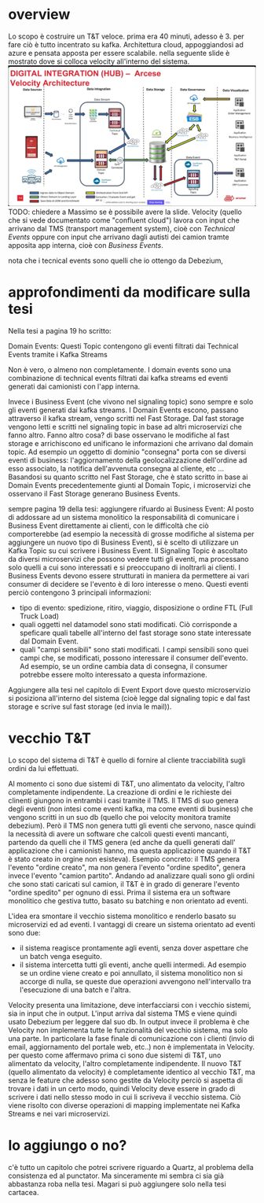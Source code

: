 # overview
Lo scopo è costruire un T&T veloce. prima era 40 minuti, adesso è 3.
per fare ciò è tutto incentrato su kafka. Architettura cloud, appoggiandosi ad azure e pensata apposta per essere scalabile.
nella seguente slide è mostrato dove si colloca velocity all'interno del sistema.
![collocazione](images/collocazione_velocity.png)
TODO: chiedere a Massimo se è possibile avere la slide.
Velocity (quello che si vede documentato come "confluent cloud") lavora con input che arrivano dal TMS (transport management system), cioè con *Technical Events* oppure con input che arrivano dagli autisti dei camion tramte apposita app interna, cioè con *Business Events*.

nota che i tecnical events sono quelli che io ottengo da Debezium, 


# approfondimenti da modificare sulla tesi
Nella tesi a pagina 19 ho scritto:

Domain Events: Questi Topic contengono gli eventi filtrati dai Technical Events tramite i Kafka Streams

Non è vero, o almeno non completamente.
I domain events sono una combinazione di technical events filtrati dai kafka streams ed eventi generati dai camionisti con l'app interna.

Invece i Business Event (che vivono nel signaling topic) sono sempre e solo gli eventi generati dai kafka streams. I Domain Events escono, passano attraverso il kafka stream, vengo scritti nel Fast Storage. Dal fast storage vengono letti e scritti nel signaling topic in base ad altri microservizi che fanno altro.
Fanno altro cosa? di base osservano le modifiche al fast storage e arrichiscono ed unificano le informazioni che arrivano dal domain topic.
Ad esempio un oggetto di dominio "consegna" porta con se diversi eventi di business: l'aggiornamento della geolocalizzazione dell'ordine ad esso associato, la notifica dell'avvenuta consegna al cliente, etc ...
Basandosi su quanto scritto nel Fast Storage, che è stato scritto in base ai Domain Events precedentemente giunti al Domain Topic, i microservizi che osservano il Fast Storage generano Business Events.

sempre pagina 19 della tesi:
aggiungere rifuardo ai Business Event:
Al posto di addossare ad un sistema monolitico la responsabilità di comunicare i Business Event direttamente ai clienti, con le difficoltà che ciò comporterebbe (ad esempio la necessità di grosse modifiche al sistema per aggiungere un nuovo tipo di Business Event), si è scelto di utilizzare un Kafka Topic su cui scrivere i Business Event. 
Il Signaling Topic è ascoltato da diversi microservizi che possono vedere tutti gli eventi, ma processano solo quelli a cui sono interessati e si preoccupano di inoltrarli ai clienti.
I Business Events devono essere strutturati in maniera da permettere ai vari consumer di decidere se l'evento è di loro interesse o meno.
Questi eventi perciò contengono 3 principali informazioni:
- tipo di evento: spedizione, ritiro, viaggio, disposizione o ordine FTL (Full Truck Load)
- quali oggetti nel datamodel sono stati modificati. Ciò corrisponde a speficare quali tabelle all'interno del fast storage sono state interessate dal Domain Event.
- quali "campi sensibili" sono stati modificati. I campi sensibili sono quei campi che, se modificati, possono interessare il consumer dell'evento. Ad esempio, se un ordine cambia data di consegna, il consumer potrebbe essere molto interessato a questa informazione.


Aggiungere alla tesi nel capitolo di Event Export dove questo microservizio si posiziona all'interno del sistema (cioè legge dal signaling topic e dal fast storage e scrive sul fast storage (ed invia le mail)).

# vecchio T&T
Lo scopo del sistema di T&T è quello di fornire al cliente tracciabilità sugli ordini da lui effettuati.

Al momento ci sono due sistemi di T&T, uno alimentato da velocity, l'altro completamente indipendente.
La creazione di ordini e le richieste dei clinenti giungono in entrambi i casi tramite il TMS. 
Il TMS di suo genera degli eventi (non intesi come eventi kafka, ma come eventi di business) che vengono scritti in un suo db (quello che poi velocity monitora tramite debezium).
Però il TMS non genera tutti gli eventi che servono, nasce quindi la necessità di avere un software che calcoli questi eventi mancanti, partendo da quelli che il TMS genera (ed anche da quelli generati dall' applicazione che i camionisti hanno, ma questa applicazione quando il T&T è stato creato in orgine non esisteva).
Esempio concreto: il TMS genera l'evento "ordine creato", ma non genera l'evento "ordine spedito", genera invece l'evento "camion partito". Andando ad analizzare quali sono gli ordini che sono stati caricati sul camion, il T&T è in grado di generare l'evento "ordine spedito" per ognuno di essi.
Prima il sistema era un software monolitico che gestiva tutto, basato su batching e non orientato ad eventi.

L'idea era smontare il vecchio sistema monolitico e renderlo basato su microservizi ed ad eventi.
I vantaggi di creare un sistema orientato ad eventi sono due:
- il sistema reagisce prontamente agli eventi, senza dover aspettare che un batch venga eseguito.
- il sistema intercetta tutti gli eventi, anche quelli intermedi. Ad esempio se un ordine viene creato e poi annullato, il sistema monolitico non si accorge di nulla, se queste due operazioni avvengono nell'intervallo tra l'esecuzione di una batch e l'altra. 

Velocity presenta una limitazione, deve interfacciarsi con i vecchio sistemi, sia in input che in output.
L'input arriva dal sistema TMS e viene quindi usato Debezium per leggere dal suo db.
In output invece il problema è che Velocity non implementa tutte le funzionalità del vecchio sistema, ma solo una parte.
In particolare la fase finale di comunicazione con i clienti (invio di email, aggiornamento del portale web, etc..) non è implementata in Velocity. 
per questo come affermavo prima ci sono due sistemi di T&T, uno alimentato da velocity, l'altro completamente indipendente.
Il nuovo T&T (quello alimentato da velocity) è completamente identico al vecchio T&T, ma senza le feature che adesso sono gestite da Velocity
perciò si aspetta di trovare i dati in un certo modo, quindi Velocity deve essere in grado di scrivere i dati nello stesso modo in cui li scriveva il vecchio sistema. Ciò viene risolto con diverse operazioni di mapping implementate nei Kafka Streams e nei vari microservizi.  
# lo aggiungo o no? 
c'è tutto un capitolo che potrei scrivere riguardo a Quartz, al problema della consistenza ed al punctator. Ma sinceramente mi sembra ci sia già abbastanza roba nella tesi. Magari si può aggiungere solo nella tesi cartacea.